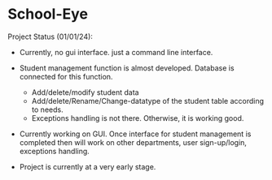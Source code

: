 # School-Eye

Project Status (01/01/24):
- Currently, no gui interface. just a command line interface.
- Student management function is almost developed. Database is connected for this function.
    - Add/delete/modify student data
    - Add/delete/Rename/Change-datatype of the student table according to needs.
    - Exceptions handling is not there. Otherwise, it is working good.
  
- Currently working on GUI. Once interface for student management is completed then will work on other departments, user sign-up/login, exceptions handling.
- Project is currently at a very early stage.

